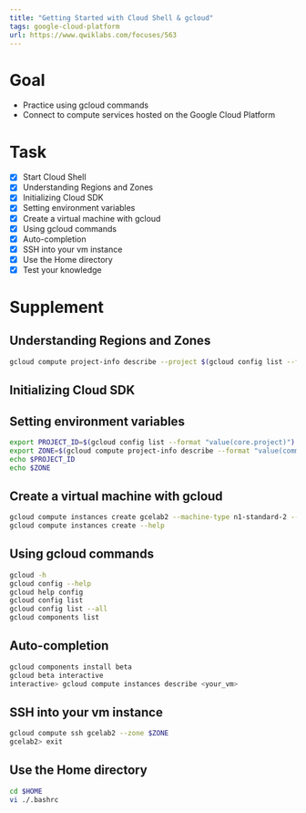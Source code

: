 ```yaml
---
title: "Getting Started with Cloud Shell & gcloud"
tags: google-cloud-platform
url: https://www.qwiklabs.com/focuses/563
---
```


# Goal
- Practice using gcloud commands
- Connect to compute services hosted on the Google Cloud Platform

# Task
- [x] Start Cloud Shell
- [x] Understanding Regions and Zones
- [x] Initializing Cloud SDK
- [x] Setting environment variables
- [x] Create a virtual machine with gcloud
- [x] Using gcloud commands
- [x] Auto-completion
- [x] SSH into your vm instance
- [x] Use the Home directory
- [x] Test your knowledge

# Supplement
## Understanding Regions and Zones
```sh
gcloud compute project-info describe --project $(gcloud config list --format "value(core.project)")
```

## Initializing Cloud SDK
## Setting environment variables
```sh
export PROJECT_ID=$(gcloud config list --format "value(core.project)")
export ZONE=$(gcloud compute project-info describe --format "value(commonInstanceMetadata.items['google-compute-default-zone'])" --project $(gcloud config list --format "value(core.project)"))
echo $PROJECT_ID
echo $ZONE
```

## Create a virtual machine with gcloud
```sh
gcloud compute instances create gcelab2 --machine-type n1-standard-2 --zone $ZONE
gcloud compute instances create --help
```

## Using gcloud commands
```sh
gcloud -h
gcloud config --help
gcloud help config
gcloud config list
gcloud config list --all
gcloud components list
```

## Auto-completion
```sh
gcloud components install beta
gcloud beta interactive
interactive> gcloud compute instances describe <your_vm>
```

## SSH into your vm instance
```sh
gcloud compute ssh gcelab2 --zone $ZONE
gcelab2> exit
```

## Use the Home directory
```sh
cd $HOME
vi ./.bashrc
```
